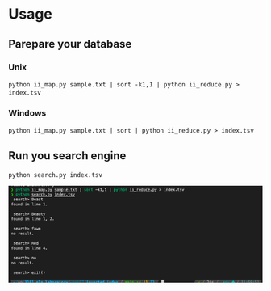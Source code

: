# Usage

## Parepare your database

### Unix
```
python ii_map.py sample.txt | sort -k1,1 | python ii_reduce.py > index.tsv
```

### Windows
```
python ii_map.py sample.txt | sort | python ii_reduce.py > index.tsv
```

## Run you search engine

```
python search.py index.tsv
```

![demo](demo.png)